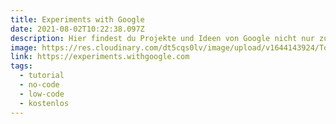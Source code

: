 ```yaml
---
title: Experiments with Google
date: 2021-08-02T10:22:38.097Z
description: Hier findest du Projekte und Ideen von Google nicht nur zum Thema AI.
image: https://res.cloudinary.com/dt5cqs0lv/image/upload/v1644143924/Tools/Screenshot_2021-08-02_at_12-11-48_Experiments_with_Google_kmxhpo_qho84w.jpg
link: https://experiments.withgoogle.com
tags:
  - tutorial
  - no-code
  - low-code
  - kostenlos
---
```

